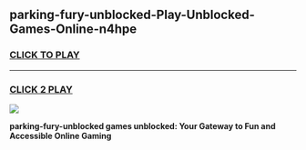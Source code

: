 
## parking-fury-unblocked-Play-Unblocked-Games-Online-n4hpe
<h3>
<a href="https://premium76.site?title=parking-fury-unblocked&ref=25A">CLICK TO PLAY</a></h3>
<hr>

<h3>
<a href="https://premium76.site?title=parking-fury-unblocked&ref=25A">CLICK 2 PLAY</a>
  
</h3>

<a href="https://premium76.site?title=parking-fury-unblocked&ref=25A"><img src="https://clearcache.store/games.png"></a>


**parking-fury-unblocked games unblocked: Your Gateway to Fun and Accessible Online Gaming**
